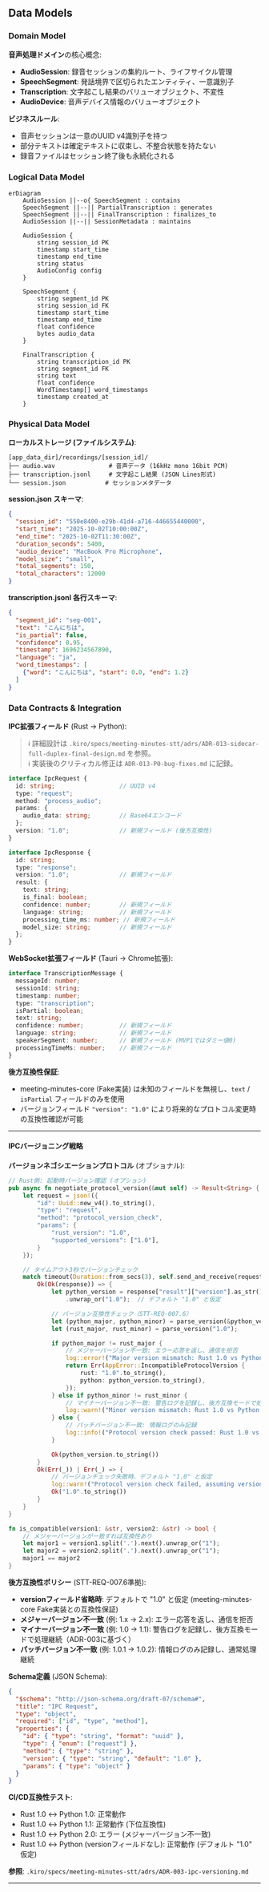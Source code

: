 ## Data Models

### Domain Model

**音声処理ドメイン**の核心概念:

- **AudioSession**: 録音セッションの集約ルート、ライフサイクル管理
- **SpeechSegment**: 発話境界で区切られたエンティティ、一意識別子
- **Transcription**: 文字起こし結果のバリューオブジェクト、不変性
- **AudioDevice**: 音声デバイス情報のバリューオブジェクト

**ビジネスルール**:
- 音声セッションは一意のUUID v4識別子を持つ
- 部分テキストは確定テキストに収束し、不整合状態を持たない
- 録音ファイルはセッション終了後も永続化される

### Logical Data Model

```mermaid
erDiagram
    AudioSession ||--o{ SpeechSegment : contains
    SpeechSegment ||--|| PartialTranscription : generates
    SpeechSegment ||--|| FinalTranscription : finalizes_to
    AudioSession ||--|| SessionMetadata : maintains

    AudioSession {
        string session_id PK
        timestamp start_time
        timestamp end_time
        string status
        AudioConfig config
    }

    SpeechSegment {
        string segment_id PK
        string session_id FK
        timestamp start_time
        timestamp end_time
        float confidence
        bytes audio_data
    }

    FinalTranscription {
        string transcription_id PK
        string segment_id FK
        string text
        float confidence
        WordTimestamp[] word_timestamps
        timestamp created_at
    }
```

### Physical Data Model

**ローカルストレージ (ファイルシステム)**:

```
[app_data_dir]/recordings/[session_id]/
├── audio.wav               # 音声データ (16kHz mono 16bit PCM)
├── transcription.jsonl     # 文字起こし結果 (JSON Lines形式)
└── session.json           # セッションメタデータ
```

**session.json スキーマ**:

```json
{
  "session_id": "550e8400-e29b-41d4-a716-446655440000",
  "start_time": "2025-10-02T10:00:00Z",
  "end_time": "2025-10-02T11:30:00Z",
  "duration_seconds": 5400,
  "audio_device": "MacBook Pro Microphone",
  "model_size": "small",
  "total_segments": 150,
  "total_characters": 12000
}
```

**transcription.jsonl 各行スキーマ**:

```json
{
  "segment_id": "seg-001",
  "text": "こんにちは",
  "is_partial": false,
  "confidence": 0.95,
  "timestamp": 1696234567890,
  "language": "ja",
  "word_timestamps": [
    {"word": "こんにちは", "start": 0.0, "end": 1.2}
  ]
}
```

### Data Contracts & Integration

**IPC拡張フィールド** (Rust → Python):  
> ℹ️ 詳細設計は `.kiro/specs/meeting-minutes-stt/adrs/ADR-013-sidecar-full-duplex-final-design.md` を参照。  
> ℹ️ 実装後のクリティカル修正は `ADR-013-P0-bug-fixes.md` に記録。

```typescript
interface IpcRequest {
  id: string;                  // UUID v4
  type: "request";
  method: "process_audio";
  params: {
    audio_data: string;        // Base64エンコード
  };
  version: "1.0";              // 新規フィールド (後方互換性)
}

interface IpcResponse {
  id: string;
  type: "response";
  version: "1.0";              // 新規フィールド
  result: {
    text: string;
    is_final: boolean;
    confidence: number;        // 新規フィールド
    language: string;          // 新規フィールド
    processing_time_ms: number; // 新規フィールド
    model_size: string;        // 新規フィールド
  };
}
```

**WebSocket拡張フィールド** (Tauri → Chrome拡張):

```typescript
interface TranscriptionMessage {
  messageId: number;
  sessionId: string;
  timestamp: number;
  type: "transcription";
  isPartial: boolean;
  text: string;
  confidence: number;          // 新規フィールド
  language: string;            // 新規フィールド
  speakerSegment: number;      // 新規フィールド (MVP1ではダミー値0)
  processingTimeMs: number;    // 新規フィールド
}
```

**後方互換性保証**:
- meeting-minutes-core (Fake実装) は未知のフィールドを無視し、`text` / `isPartial` フィールドのみを使用
- バージョンフィールド `"version": "1.0"` により将来的なプロトコル変更時の互換性確認が可能

---

#### IPCバージョニング戦略

**バージョンネゴシエーションプロトコル** (オプショナル):

```rust
// Rust側: 起動時バージョン確認 (オプション)
pub async fn negotiate_protocol_version(&mut self) -> Result<String> {
    let request = json!({
        "id": Uuid::new_v4().to_string(),
        "type": "request",
        "method": "protocol_version_check",
        "params": {
            "rust_version": "1.0",
            "supported_versions": ["1.0"],
        }
    });

    // タイムアウト3秒でバージョンチェック
    match timeout(Duration::from_secs(3), self.send_and_receive(request)).await {
        Ok(Ok(response)) => {
            let python_version = response["result"]["version"].as_str()
                .unwrap_or("1.0");  // デフォルト "1.0" と仮定

            // バージョン互換性チェック（STT-REQ-007.6）
            let (python_major, python_minor) = parse_version(&python_version);
            let (rust_major, rust_minor) = parse_version("1.0");

            if python_major != rust_major {
                // メジャーバージョン不一致: エラー応答を返し、通信を拒否
                log::error!("Major version mismatch: Rust 1.0 vs Python {}", python_version);
                return Err(AppError::IncompatibleProtocolVersion {
                    rust: "1.0".to_string(),
                    python: python_version.to_string(),
                });
            } else if python_minor != rust_minor {
                // マイナーバージョン不一致: 警告ログを記録し、後方互換モードで処理継続
                log::warn!("Minor version mismatch: Rust 1.0 vs Python {}, continuing in backward compatibility mode", python_version);
            } else {
                // パッチバージョン不一致: 情報ログのみ記録
                log::info!("Protocol version check passed: Rust 1.0 vs Python {}", python_version);
            }

            Ok(python_version.to_string())
        }
        Ok(Err(_)) | Err(_) => {
            // バージョンチェック失敗時、デフォルト "1.0" と仮定
            log::warn!("Protocol version check failed, assuming version 1.0");
            Ok("1.0".to_string())
        }
    }
}

fn is_compatible(version1: &str, version2: &str) -> bool {
    // メジャーバージョンが一致すれば互換性あり
    let major1 = version1.split('.').next().unwrap_or("1");
    let major2 = version2.split('.').next().unwrap_or("1");
    major1 == major2
}
```

**後方互換性ポリシー** (STT-REQ-007.6準拠):
- **versionフィールド省略時**: デフォルトで "1.0" と仮定 (meeting-minutes-core Fake実装との互換性保証)
- **メジャーバージョン不一致** (例: 1.x → 2.x): エラー応答を返し、通信を拒否
- **マイナーバージョン不一致** (例: 1.0 → 1.1): 警告ログを記録し、後方互換モードで処理継続（ADR-003に基づく）
- **パッチバージョン不一致** (例: 1.0.1 → 1.0.2): 情報ログのみ記録し、通常処理継続

**Schema定義** (JSON Schema):

```json
{
  "$schema": "http://json-schema.org/draft-07/schema#",
  "title": "IPC Request",
  "type": "object",
  "required": ["id", "type", "method"],
  "properties": {
    "id": { "type": "string", "format": "uuid" },
    "type": { "enum": ["request"] },
    "method": { "type": "string" },
    "version": { "type": "string", "default": "1.0" },
    "params": { "type": "object" }
  }
}
```

**CI/CD互換性テスト**:
- Rust 1.0 ↔ Python 1.0: 正常動作
- Rust 1.0 ↔ Python 1.1: 正常動作 (下位互換性)
- Rust 1.0 ↔ Python 2.0: エラー (メジャーバージョン不一致)
- Rust 1.0 ↔ Python (versionフィールドなし): 正常動作 (デフォルト "1.0" 仮定)

**参照**: `.kiro/specs/meeting-minutes-stt/adrs/ADR-003-ipc-versioning.md`

---
